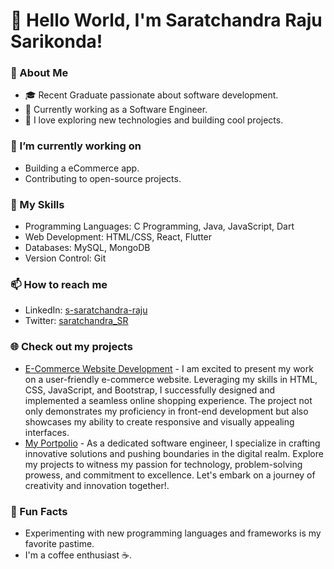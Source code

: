 # 👋 Hello World, I'm Saratchandra Raju Sarikonda!

### 🌱 About Me
- 🎓 Recent Graduate passionate about software development.
- 💼 Currently working as a Software Engineer.
- 🌟 I love exploring new technologies and building cool projects.

### 🔭 I’m currently working on
- Building a eCommerce app.
- Contributing to open-source projects.

### 🚀 My Skills
- Programming Languages: C Programming, Java, JavaScript, Dart
- Web Development: HTML/CSS, React, Flutter 
- Databases: MySQL, MongoDB
- Version Control: Git

### 📫 How to reach me
- LinkedIn: [s-saratchandra-raju](https://www.linkedin.com/in/s-saratchandra-raju/)
- Twitter: [saratchandra_SR](https://twitter.com/saratchandra_SR)

### 🌐 Check out my projects
- [E-Commerce Website Development](https://ssaratchandraraju.github.io/E-Commerce/) - I am excited to present my work on a user-friendly e-commerce website. Leveraging my skills in HTML, CSS, JavaScript, and Bootstrap, I successfully designed and implemented a seamless online shopping experience. The project not only demonstrates my proficiency in front-end development but also showcases my ability to create responsive and visually appealing interfaces.
- [My Portpolio](https://ssaratchandraraju.github.io/saratchandraraju/) - As a dedicated software engineer, I specialize in crafting innovative solutions and pushing boundaries in the digital realm. Explore my projects to witness my passion for technology, problem-solving prowess, and commitment to excellence. Let's embark on a journey of creativity and innovation together!.

### 🌟 Fun Facts
- Experimenting with new programming languages and frameworks is my favorite pastime.
- I'm a coffee enthusiast ☕.

<!---
SSaratchandraRaju/SSaratchandraRaju is a ✨ special ✨ repository because its `README.md` (this file) appears on your GitHub profile.
You can click the Preview link to take a look at your changes.
--->
